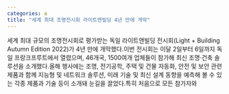```yaml
---
categories: a
title: "세계 최대 조명전시회 라이트앤빌딩 4년 만에 개막"
---
```

세계 최대 규모의 조명전시회로 평가받는 독일 라이트앤빌딩 전시회(Light + Building Autumn Edition 2022)가 4년 만에 개막했다.이번 전시회는 이달 2일부터 6일까지 독일 프랑크프루트에서 열렸으며, 46개국, 1500여개 업체들이 참가해 최신 조명·건축 솔루션을 소개했다.올해 행사에는 조명, 전기공학, 주택 및 건물 자동화, 안전 및 보안 관련 제품과 함께 지능형 및 네트워크 솔루션, 미래 기술 및 최신 설계 동향을 예측해 볼 수 있는 각종 제품과 기술 등이 소개돼 눈길을 끌었다.특히 처음으로 모든 참가자와